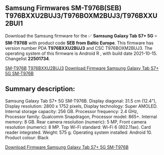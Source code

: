 <h2>Samsung Firmwares SM-T976B(SEB) T976BXXU2BUJ3/T976BOXM2BUJ3/T976BXXU2BUI1</h2>
Download the Samsung firmware for the ✅ <strong>Samsung Galaxy Tab S7+ 5G </strong> ⭐ <strong>SM-T976B</strong> with product code <strong>SEB</strong> <strong> from Baltic Europe</strong>. This firmware has version number PDA <strong>T976BXXU2BUJ3</strong> and CSC T976BOXM2BUJ3. The operating system of this firmware is Android R , with build date 2021-10-15. Changelist <strong>22501734</strong>.


[SM-T976B](https://samfirm.shop/samsung/model/SM-T976B)
[T976BXXU2BUJ3](https://samfirm.shop/samsung/pda/T976BXXU2BUJ3)
[Download Firmware Samsung Galaxy Tab S7+ 5G SM-T976B](https://samfirm.shop/samsung/firmware/465578)
<h2>Summary description:</h2>
<p>Samsung Galaxy Tab S7+ 5G SM-T976B. Display diagonal: 31.5 cm (12.4"), Display resolution: 2800 x 1752 pixels, Display technology: Super AMOLED. Internal storage capacity: 256 GB. Processor frequency: 2.4 GHz, Processor family: Qualcomm Snapdragon, Processor model: 865+. Internal memory: 8 GB. Rear camera resolution (numeric): 5 MP, Front camera resolution (numeric): 8 MP. Top Wi-Fi standard: Wi-Fi 6 (802.11ax). Card reader integrated. Weight: 575 g. Operating system installed: Android 10. Product colour: Black</p>


[Download Firmware Samsung Galaxy Tab S7+ 5G SM-T976B](https://samfirm.shop/samsung/firmware/465578)
